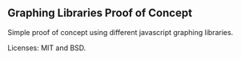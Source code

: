 Graphing Libraries Proof of Concept
-----------------------------------

Simple proof of concept using different javascript graphing libraries.

Licenses: MIT and BSD.

